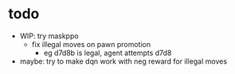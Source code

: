 # todo
- WIP: try maskppo
    - fix illegal moves on pawn promotion
        - eg d7d8b is legal, agent attempts d7d8
- maybe: try to make dqn work with neg reward for illegal moves
